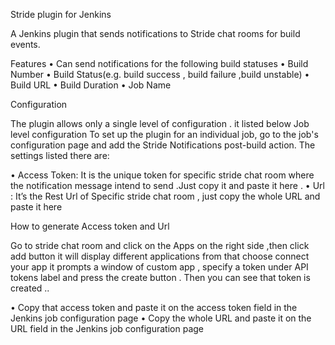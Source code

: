 Stride plugin for Jenkins

A Jenkins plugin that sends notifications to Stride chat rooms for build events.

Features
•	Can send notifications for the following build statuses
•	Build Number
•	Build Status(e.g. build success , build failure ,build unstable)
•	Build URL
•	Build Duration
•	Job Name

Configuration

The plugin allows only a single level of configuration . it listed below 
Job level configuration
To set up the plugin for an individual job, go to the job's configuration page and add the Stride Notifications post-build action. The settings listed there are:

•	Access Token: It is the unique token for specific stride chat room where the notification message intend to send .Just copy it and paste it here .
•	Url : It’s the Rest Url of Specific stride chat room , just copy the whole URL and paste it here 

How to generate Access token and Url 

Go to stride chat room and click on the Apps on the right side ,then click add button it will display different applications from that choose connect your app  it prompts a window of custom app , specify a token under  API tokens label and press the create button . Then you can see that token is created ..

•	Copy that access token and paste it on the access token field in the Jenkins job configuration page
•	Copy the whole URL and paste it on the URL field in the Jenkins job configuration page


